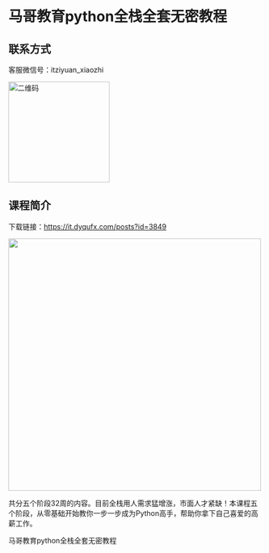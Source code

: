# 马哥教育python全栈全套无密教程

## 联系方式

客服微信号：itziyuan_xiaozhi

<img src="https://ziyuanyun.oss-cn-guangzhou.aliyuncs.com/common/20240614073449/666b82192834a.jpg" width="200" height="200" alt="二维码">

## 课程简介

下载链接：https://it.dyqufx.com/posts?id=3849

<img src="https://ziyuanyun.oss-cn-guangzhou.aliyuncs.com/yun/20240515185355/66449443aa009.jpg" width="500" alt="">

  共分五个阶段32周的内容。目前全栈用人需求猛增涨，市面人才紧缺！本课程五个阶段，从零基础开始教你一步一步成为Python高手，帮助你拿下自己喜爱的高薪工作。

 马哥教育python全栈全套无密教程



  